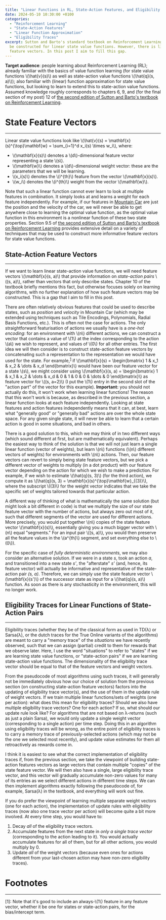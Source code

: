```yaml
---
title: "Linear Functions in RL, State-Action Features, and Eligibility Traces"
date: 2024-05-10 10:30:00 +0100
categories:
  - "Reinforcement Learning" 
  - "State-Action Features" 
  - "Linear Function Approximation"
  - "Eligibility Traces"
excerpt: Sutton and Barto's standard textbook on Reinforcement Learning covers how state feature vectors may
  be constructed for linear state value functions. However, there is little explanation of the extension to state-action
  feature vectors. In this post I aim to fill this gap.
---
```


**Target audience**: people learning about Reinforcement Learning (RL); already familiar with the basics of value function learning (for
state value functions \\(\hat{v}(s)\\) as well as state-action value functions \\(\hat{q}(s, a)\\)); also familiar with (linear) function
approximation for state value functions, but looking to learn to extend this to state-action value functions. Assumed knowledge roughly
corresponds to chapters 6, 9, and (for the final section of my post) 12 of 
[the second edition of Sutton and Barto's textbook on Reinforcement Learning](http://incompleteideas.net/book/the-book-2nd.html).

# State Feature Vectors
---
Linear state value functions look like \\(\hat{v}(s) = \mathbf{x}(s)^{\top}\mathbf{w} = \sum_{i=1}^d x_i(s) \times w_i\\), where:

- \\(\mathbf{x}(s)\\) denotes a \\(d\\)-dimensional feature vector representing a state \\(s\\).
- \\(\mathbf{w}\\) denotes a \\(d\\)-dimensional weight vector: these are the parameters that we will be learning.
- \\(x_i(s)\\) denotes the \\(i^{th}\\) feature from the vector \\(\mathbf{x}(s)\\).
- \\(w_i\\) denotes the \\(i^{th}\\) weight from the vector \\(\mathbf{w}\\).

Note that such a linear function cannot ever learn to look at multiple features in combination. It simply looks at and learns a weight
for each feature independently. For example, if our features in [Mountain Car](https://gymnasium.farama.org/environments/classic_control/mountain_car/)
are just the position and the velocity of the car, we will never be able to get anywhere close to learning the optimal value function, as the optimal 
value function in this environment is a nonlinear function of these two state properties. Section 9.5 of 
[the second edition of Sutton and Barto's textbook on Reinforcement Learning](http://incompleteideas.net/book/the-book-2nd.html) provides extensive
detail on a variety of techniques that may be used to construct more informative feature vectors for state value functions.

## State-Action Feature Vectors
---
If we want to learn linear state-action value functions, we will need feature vectors \\(\mathbf{x}(s, a)\\) that provide information on *state-action pairs* \\((s, a)\\),
rather than vectors that only describe states. Chapter 10 of the textbook briefly mentions this fact, but otherwise focuses solely on learning algorithms, with no further
explanation of how such feature vectors may be constructed. This is a gap that I aim to fill in this post.

There are often relatively obvious features that could be used to describe states, such as *position* and *velocity* in Mountain Car 
(which may be extended using techniques such as Tile Encodings, Polynomials, Radial Basis Functions, etc.). This is often not the case for actions. The only straightforward
featurisation of actions we usually have is a *one-hot encoding*: for an environment with \\(n\\) different actions, we can construct a vector that contains a value of
\\(1\\) at the index corresponding to the action \\(a\\) we wish to represent, and values of \\(0\\) for all other entries. The first idea we will then consider is to
construct state-action feature vectors by concatenating such a representation to the representation we would have used for the state. For example,<sup>[1](#bias)</sup> if
\\(\mathbf{x}(s) = \begin{bmatrix} 1 & x_1 & x_2 & \dots & x_d \end{bmatrix}\\) would have been our feature vector for a state \\(s\\), we might consider using
\\(\mathbf{x}(s, a) = \begin{bmatrix} 1 & x_1 & x_2 & \dots & x_d & 0 & 1 & 0 & 0 & \dots & 0 \end{bmatrix}\\) as feature vector for \\((s, a=2)\\) (I put the \\(1\\) entry
in the second slot of the "action part" of the vector for this example). **Important:** you should not actually do this, it won't work when learning linear functions! The
reason that this won't work is because, as described in the previous section, a linear function looks at each feature independently. Looking at state features and action
features independently means that it can, at best, learn what "generally good" or "generally bad" actions are over the whole state space. For any given single state, it
will never be able to learn that a certain action is good in some situations, and bad in others.

There is a good solution to this, which we may think of in two different ways (which sound different at first, but are mathematically equivalent). Perhaps the easiest
way to think of the solution is that we will not just learn a single linear function (vector of weights), but learn \\(n\\) functions (\\(n\\) different vectors of weights)
for environments with \\(n\\) actions. Then, our feature vectors can revert to simply being state feature vectors, but we pick a different vector of weights to multiply
(in a dot product) with our feature vector depending on the action for which we wish to make a prediction. For example, if we wish to estimate \\(\hat{q}(s, 3)\\) (for the
third action), we compute it as \\(\hat{q}(s, 3) = \mathbf{x}(s)^{\top}\mathbf{w}_{(3)}\\), where the subscript \\((3)\\) for the weight vector indicates that we take the
specific set of weights tailored towards that particular action.

A different way of thinking of what is mathematically the same solution (but might look a bit different in code) is that we multiply the size of our state
feature vector with the number of actions, but always zero out most of it, such that different segments of the vector are used for different actions. More precisely,
you would put together \\(n\\) copies of the state feature vector \\(\mathbf{x}(s)\\), essentially giving you a much bigger vector with \\(n\\) equal "segments."
For an input pair \\((s, a)\\), you would then preserve all the feature values in the \\(a^{th}\\) segment, and set everything else to \\(0\\)).

For the specific case of *fully deterministic environments*, we may also consider an alternative solution. If we
were in a state *s*, took an action *a*, and transitioned into a new state *s'*, the "afterstate" *s'* (and, hence,
its feature vector) will actually be informative and representative of the state-action pair *(s, a)*. Therefore, we
can simply use the state feature vector \\(\mathbf{x}(s')\\) of the successor state as input for a \\(\hat{q}(s, a)\\)
function. As soon as there is any stochasticity in the environment, this will no longer work.

## Eligibility Traces for Linear Functions of State-Action Pairs
---
Eligibility traces (whether they be of the classical form as used in TD(λ) or Sarsa(λ), or the dutch traces for
the True Online variants of the algorithms) are meant to carry a "memory trace" of the *situations* we have recently
observed, such that we can assign (partial) credit to them for rewards that we observe later. Here, I use the word
"situations" to refer to "states" if we are learning state value functions, or "state-action pairs" if we are learning
state-action value functions. The dimensionality of the eligibility trace vector should be equal to that of the feature
vectors and weight vectors.

From the pseudocode of most algorithms using such traces, it will generally not be immediately obvious how our choice
of solution from the previous section (on constructing state-action feature vectors) factors into the updating of
eligibility trace vector(s), and the use of them in the update rule of weight vectors. If we train multiple linear
functions/sets of weights (one per action): what does this mean for eligibility traces? Should we also have multiple
eligibility trace vectors? One for each action? If so, what should our update rule look like? For algorithms that are
not based on λ-returns (such as just a plain Sarsa), we would only update a single weight vector (corresponding to a
single action) per time step. Doing this in an algorithm using eligibility traces will be wrong, as the entire point
of eligibility traces is to carry a memory trace of previously-selected actions (which may not be the one we selected
most recently), and update value estimates for them all retroactively as rewards come in.

I think it is easiest to see what the correct implementation of eligibility traces if, from the previous section,
we take the viewpoint of building state-action features vectors as large vectors that contain multiple "copies" of
the state feature vector. We will then also have a single, large eligibility trace vector, and this vector will gradually
accumulate non-zero values for many of its entries as we select different actions in different time steps. We can then
implement algorithms exactly following the pseudocode of, for example, Sarsa(λ) in the textbook, and everything will
work out fine.

If you do prefer the viewpoint of learning multiple separate weight vectors (one for each action), the implementation
of update rules with eligibility traces (now also one trace vector per action) will become quite a bit more involved. 
At every time step, you would have to:

1. Decay *all* of the eligibility trace vectors.
2. Accumulate features from the next state in *only a single trace vector* (corresponding to the action leading to it).
You would actually accumulate features for all of them, but for all other actions, you would multiply by 0.
3. Update *all* of the weight vectors (because even ones for actions different from your last-chosen action may
have non-zero eligibility traces).

# Footnotes
---
<a name="bias">[1]</a>: Note that it's good to include an always-\\(1\\) feature in any feature vector, whether it be one for states or state-action pairs, 
for the bias/intercept term.